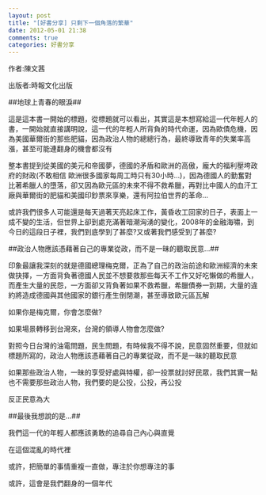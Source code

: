 ```yaml
---
layout: post
title: "[好書分享] 只剩下一個角落的繁華"
date: 2012-05-01 21:38
comments: true
categories: 好書分享
---
```


作者:陳文茜

出版者:時報文化出版

<!-- more  -->

##地球上青春的眼淚##

這是這本書一開始的標題，從標題就可以看出，其實這是本想寫給這一代年輕人的書，一開始就直接講明說，這一代的年輕人所背負的時代命運，因為歐債危機，因為美國華爾街的那些肥貓，因為政治人物的總總行為，最終導致青年的失業率高漲，甚至可能連翻身的機會都沒有

整本書提到從美國的美元和帝國夢，德國的矛盾和歐洲的高傲，龐大的福利壓垮政府的財政(不敢相信 歐洲很多國家每周工時只有30小時...)，因為德國人的勤奮對比著希臘人的墮落，卻又因為歐元區的未來不得不救希臘，再對比中國人的血汗工廠與華爾街的肥貓和美國印鈔票來享樂，還有阿拉伯世界的革命...

或許我們很多人可能還是每天過著天亮起床工作，黃昏收工回家的日子，表面上一成不變的生活，但世界上卻到處充滿著暗潮洶湧的變化，2008年的金融海嘯，到今日的這段日子裡，我們到底學到了甚麼?又或著我們感受到了甚麼?

##政治人物應該憑藉著自己的專業從政，而不是一昧的聽取民意...##

印象最讓我深刻的就是德國總理梅克爾，正為了自己的政治前途和歐洲經濟的未來做抉擇，一方面背負著德國人民並不想要救那些每天不工作又好吃懶做的希臘人，而產生大量的民怨，一方面卻又背負著如果不救希臘，希臘債券一到期，大量的違約將造成德國與其他國家的銀行產生倒閉潮，甚至導致歐元區瓦解

如果你是梅克爾，你會怎麼做?

如果場景轉移到台灣來，台灣的領導人物會怎麼做?

對照今日台灣的油電問題，民生問題，有時候我不得不說，民意固然重要，但就如標題所寫的，政治人物應該憑藉著自己的專業從政，而不是一昧的聽取民意

如果那些政治人物，一昧的享受好處與特權，卻一投票就討好民眾，我們其實一點也不需要那些政治人物，我們要的是公投，公投，再公投

反正民意為大

##最後我想說的是...##

我們這一代的年輕人都應該勇敢的追尋自己內心與直覺

在這個混亂的時代裡

或許，把簡單的事情重複一直做，專注於你想專注的事

或許，這會是我們翻身的一個年代

